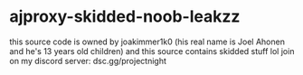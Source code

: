 # ajproxy-skidded-noob-leakzz
this source code is owned by joakimmer1k0 (his real name is Joel Ahonen and he's 13 years old children) and this source contains skidded stuff lol
join on my discord server: dsc.gg/projectnight
